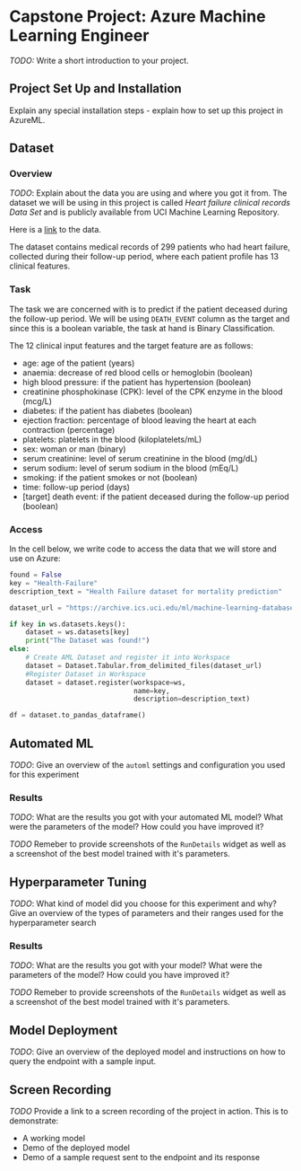 # Capstone Project: Azure Machine Learning Engineer

*TODO:* Write a short introduction to your project.

## Project Set Up and Installation
Explain any special installation steps - explain how to set up this project in AzureML.

## Dataset

### Overview
*TODO*: Explain about the data you are using and where you got it from.
The dataset we will be using in this project is called *Heart failure clinical records Data Set* and is publicly available from UCI Machine Learning Repository. 

Here is a [link](https://archive.ics.uci.edu/ml/machine-learning-databases/00519/heart_failure_clinical_records_dataset.csv) to the data.  

The dataset contains medical records of 299 patients who had heart failure, collected during their follow-up period, where each patient profile has 13 clinical features.

### Task

The task we are concerned with is to predict if the patient deceased during the follow-up period. We will be using `DEATH_EVENT` column as the target and since this is a boolean variable, the task at hand is Binary Classification.


The 12 clinical input features and the target feature are as follows:

- age: age of the patient (years)
- anaemia: decrease of red blood cells or hemoglobin (boolean)
- high blood pressure: if the patient has hypertension (boolean)
- creatinine phosphokinase (CPK): level of the CPK enzyme in the blood (mcg/L)
- diabetes: if the patient has diabetes (boolean)
- ejection fraction: percentage of blood leaving the heart at each contraction (percentage)
- platelets: platelets in the blood (kiloplatelets/mL)
- sex: woman or man (binary)
- serum creatinine: level of serum creatinine in the blood (mg/dL)
- serum sodium: level of serum sodium in the blood (mEq/L)
- smoking: if the patient smokes or not (boolean)
- time: follow-up period (days)
- [target] death event: if the patient deceased during the follow-up period (boolean)



### Access
In the cell below, we write code to access the data that we will store and use on Azure:

```python
found = False
key = "Health-Failure"
description_text = "Health Failure dataset for mortality prediction"

dataset_url = "https://archive.ics.uci.edu/ml/machine-learning-databases/00519/heart_failure_clinical_records_dataset.csv"

if key in ws.datasets.keys():
    dataset = ws.datasets[key]
    print("The Dataset was found!")
else:
    # Create AML Dataset and register it into Workspace
    dataset = Dataset.Tabular.from_delimited_files(dataset_url)
    #Register Dataset in Workspace
    dataset = dataset.register(workspace=ws,
                               name=key,
                               description=description_text)

df = dataset.to_pandas_dataframe()
```

## Automated ML
*TODO*: Give an overview of the `automl` settings and configuration you used for this experiment

### Results
*TODO*: What are the results you got with your automated ML model? What were the parameters of the model? How could you have improved it?

*TODO* Remeber to provide screenshots of the `RunDetails` widget as well as a screenshot of the best model trained with it's parameters.

## Hyperparameter Tuning
*TODO*: What kind of model did you choose for this experiment and why? Give an overview of the types of parameters and their ranges used for the hyperparameter search


### Results
*TODO*: What are the results you got with your model? What were the parameters of the model? How could you have improved it?

*TODO* Remeber to provide screenshots of the `RunDetails` widget as well as a screenshot of the best model trained with it's parameters.

## Model Deployment
*TODO*: Give an overview of the deployed model and instructions on how to query the endpoint with a sample input.

## Screen Recording
*TODO* Provide a link to a screen recording of the project in action. This is to demonstrate:
- A working model
- Demo of the deployed  model
- Demo of a sample request sent to the endpoint and its response

